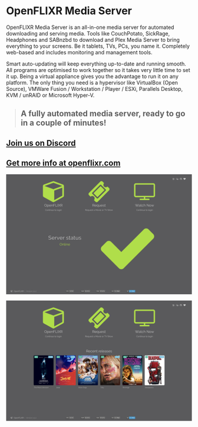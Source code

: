# OpenFLIXR Media Server
OpenFLIXR Media Server is an all-in-one media server for automated downloading and serving media. Tools like CouchPotato, SickRage, Headphones and SABnzbd to download and Plex Media Server to bring everything to your screens. Be it tablets, TVs, PCs, you name it. Completely web-based and includes monitoring and management tools.

Smart auto-updating will keep everything up-to-date and running smooth. All programs are optimised to work together so it takes very little time to set it up. Being a virtual appliance gives you the advantage to run it on any platform. The only thing you need is a hypervisor like VirtualBox (Open Source), VMWare Fusion / Workstation / Player / ESXi, Parallels Desktop, KVM / unRAID or Microsoft Hyper-V.

> ## A fully automated media server, ready to go in a couple of minutes!

## [Join us on Discord](https://discord.gg/PcCErTQ)
## [Get more info at openflixr.com](http://www.openflixr.com)

![OpenFLIXR Landing Page](/img/screen.png)

![OpenFLIXR Landing Page Recent Movies](/img/screen2.png)
